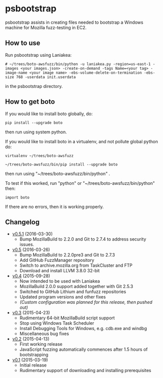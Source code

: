 # psbootstrap
psbootstrap assists in creating files needed to bootstrap a Windows machine for Mozilla fuzz-testing in EC2.

## How to use
Run psbootstrap using Laniakea:

```
# ~/trees/boto-awsfuzz/bin/python -u laniakea.py -region=us-east-1 -images <your images.json> -create-on-demand -tags Name=<your tag> -image-name <your image name> -ebs-volume-delete-on-termination -ebs-size 768 -userdata init.userdata
```
in the psbootstrap directory.

## How to get boto

If you would like to install boto globally, do:

```
pip install --upgrade boto
```

then run using system python.

If you would like to install boto in a virtualenv, and not pollute global python do:

```
virtualenv ~/trees/boto-awsfuzz

~/trees/boto-awsfuzz/bin/pip install --upgrade boto
```

then run using "~/trees/boto-awsfuzz/bin/python" .

To test if this worked, run "python" or "~/trees/boto-awsfuzz/bin/python" then:

```
import boto
```

If there are no errors, then it is working properly.

## Changelog
- [v0.5.1](https://github.com/MozillaSecurity/psbootstrap/releases/tag/v0.5.1) (2016-03-30)
  - Bump MozillaBuild to 2.2.0 and Git to 2.7.4 to address security issues.
- [v0.5](https://github.com/MozillaSecurity/psbootstrap/releases/tag/v0.5) (2016-03-26)
  - Bump MozillaBuild to 2.2.0pre3 and Git to 2.7.3
  - Add GitHub FuzzManager repository
  - Switch to archive.mozilla.org from TaskCluster and FTP
  - Download and install LLVM 3.8.0 32-bit
- [v0.4](https://github.com/MozillaSecurity/psbootstrap/releases/tag/v0.4) (2015-09-28)
  - Now intended to be used with Laniakea
  - MozillaBuild 2.0.0 support added together with Git 2.5.3
  - Switched to GitHub Lithium and funfuzz repositories
  - Updated program versions and other fixes
  - *(Custom configuration was planned for this release, then pushed out)*
- [v0.3](https://github.com/MozillaSecurity/psbootstrap/releases/tag/v0.3) (2015-04-23)
  - Rudimentary 64-bit MozillaBuild script support
  - Stop using Windows Task Scheduler
  - Install Debugging Tools for Windows, e.g. cdb.exe and windbg
  - Miscellaneous bug fixes
- [v0.2](https://github.com/MozillaSecurity/psbootstrap/releases/tag/v0.2) (2015-04-13)
  - First working release
  - JavaScript fuzzing automatically commences after 1.5 hours of bootstrapping
- [v0.1](https://github.com/MozillaSecurity/psbootstrap/releases/tag/v0.1) (2015-03-19)
  - Initial release
  - Rudimentary support of downloading and installing prerequisites
